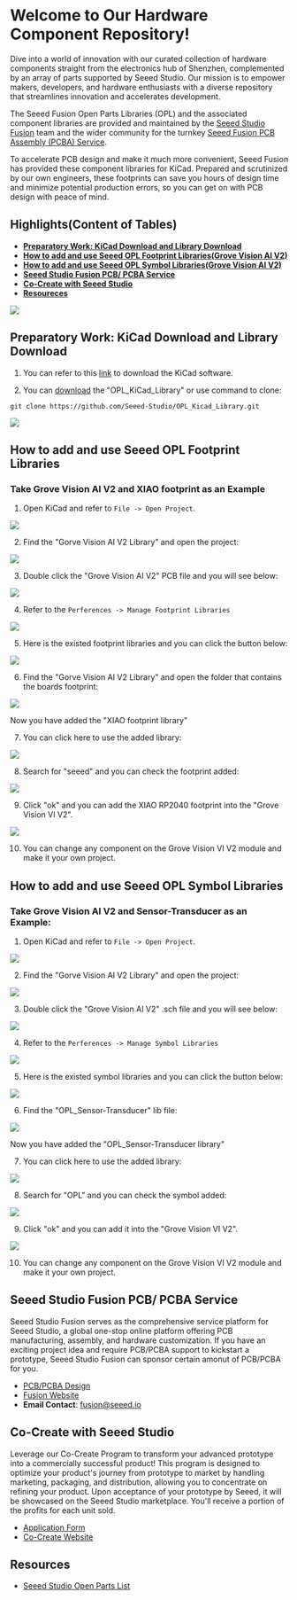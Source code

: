# Welcome to Our Hardware Component Repository!

Dive into a world of innovation with our curated collection of hardware components straight from the electronics hub of Shenzhen, complemented by an array of parts supported by Seeed Studio. Our mission is to empower makers, developers, and hardware enthusiasts with a diverse repository that streamlines innovation and accelerates development.

The Seeed Fusion Open Parts Libraries (OPL) and the associated component libraries are provided and maintained by the [Seeed Studio Fusion](https://www.seeedstudio.com/fusion.html) team and the wider community for the turnkey [Seeed Fusion PCB Assembly (PCBA) Service](https://www.seeedstudio.com/prototype-pcb-assembly.html).

To accelerate PCB design and make it much more convenient, Seeed Fusion has provided these component libraries for KiCad. Prepared and scrutinized by our own engineers, these footprints can save you hours of design time and minimize potential production errors, so you can get on with PCB design with peace of mind.

## Highlights(Content of Tables)

- [**Preparatory Work: KiCad Download and Library Download**](#jump1)
- [**How to add and use Seeed OPL Footprint Libraries(Grove Vision AI V2)**](#jump2)
- [**How to add and use Seeed OPL Symbol Libraries(Grove Vision AI V2)**](#jump3)
- [**Seeed Studio Fusion PCB/ PCBA Service**](#jump4)
- [**Co-Create with Seeed Studio**](#jump5)
- [**Resoureces**](#jump6)

![](/images/19.png)

## <span id="jump1">Preparatory Work: KiCad Download and Library Download </span>

1. You can refer to this [link](https://www.kicad.org/download/) to download the KiCad software.

2. You can [download](https://github.com/Seeed-Studio/OPL_Kicad_Library) the "OPL_KiCad_Library" or use command to clone:

```
git clone https://github.com/Seeed-Studio/OPL_Kicad_Library.git
```

![](/images/0.png)

## How to add and use Seeed OPL Footprint Libraries

### <span id="jump2"> Take Grove Vision AI V2 and XIAO footprint as an Example </span>

1. Open KiCad and refer to `File -> Open Project`.

![](./images/1.png)

2. Find the "Gorve Vision AI V2 Library" and open the project:

![](./images/2.png)

3. Double click the "Grove Vision AI V2" PCB file and you will see below:

![](./images/3.png)

4. Refer to the `Perferences -> Manage Footprint Libraries`

![](./images/4.png)

5. Here is the existed footprint libraries and you can click the button below:

![](./images/5.png)

6. Find the "Gorve Vision AI V2 Library" and open the folder that contains the boards footprint:

![](./images/6.png)

Now you have added the "XIAO footprint library"

7. You can click here to use the added library:

![](./images/7.png)

8. Search for "seeed" and you can check the footprint added:

![](./images/8.png)

9. Click "ok" and you can add the XIAO RP2040 footprint into the "Grove Vision VI V2".

![](./images/9.png)

10. You can change any component on the Grove Vision VI V2 module and make it your own project.

## <span id="jump3"> How to add and use Seeed OPL Symbol Libraries </span>

### Take Grove Vision AI V2 and Sensor-Transducer as an Example:

1. Open KiCad and refer to `File -> Open Project`.

![](./images/1.png)

2. Find the "Gorve Vision AI V2 Library" and open the project:

![](./images/2.png)

3. Double click the "Grove Vision AI V2" .sch file and you will see below:

![](./images/10.png)

4. Refer to the `Perferences -> Manage Symbol Libraries`

![](./images/11.png)

5. Here is the existed symbol libraries and you can click the button below:

![](./images/12.png)

6. Find the "OPL_Sensor-Transducer" lib file:

![](./images/13.png)

Now you have added the "OPL_Sensor-Transducer library"

7. You can click here to use the added library:

![](./images/16.png)

8. Search for "OPL" and you can check the symbol added:

![](./images/14.png)

9. Click "ok" and you can add it into the "Grove Vision VI V2".

![](./images/15.png)

10. You can change any component on the Grove Vision VI V2 module and make it your own project.

## <span id="jump4"> Seeed Studio Fusion PCB/ PCBA Service </span>

Seeed Studio Fusion serves as the comprehensive service platform for Seeed Studio, a global one-stop online platform offering PCB manufacturing, assembly, and hardware customization.
If you have an exciting project idea and require PCB/PCBA support to kickstart a prototype, Seeed Studio Fusion can sponsor certain amonut of PCB/PCBA for you.

- [PCB/PCBA Design](https://www.seeedstudio.com/fusion_pcb.html)
- [Fusion Website](https://www.seeedstudio.com/fusion.html)
- **Email Contact**: fusion@seeed.io


## <span id="jump5"> Co-Create with Seeed Studio </span>

Leverage our Co-Create Program to transform your advanced prototype into a commercially successful product! This program is designed to optimize your product's journey from prototype to market by handling marketing, packaging, and distribution, allowing you to concentrate on refining your product. Upon acceptance of your prototype by Seeed, it will be showcased on the Seeed Studio marketplace. You'll receive a portion of the profits for each unit sold.

- [Application Form](https://docs.google.com/forms/d/e/1FAIpQLSe3A7_rIbn2OLO4JyJd_poGZodItCaRy6M6-3FtdqL3xG1Usg/viewform)
- [Co-Create Website](https://www.seeedstudio.com/co-create.html)




## <span id="jump6"> Resources </span>

- [Seeed Studio Open Parts List](https://files.seeedstudio.com/wiki/OPL/OPL_list.xlsx)

<!-- ## Even More Components!

![](https://blog.seeedstudio.com/wp-content/uploads/2018/12/1200_628-facebook-ad-copy.png)

As of last December, the [OPL has expanded](http://www.seeedstudio.com/blog/2018/12/04/just-what-you-wanted-for-xmas-introducing-the-new-shenzhen-open-parts-library-with-over-10000-parts/) from 800 components to more than 10,000 with the introduction of the new Shenzhen OPL. The original Seeed OPL is a catalog of components from Seeed’s own inventory, we have the parts and, we have been using them in our own production processes for years. The Shenzhen OPL contains parts from Shenzhen’s biggest components distributor that Seeed can quickly order for turnkey PCBA. While the sources are different, both can be used together with the Seeed Fusion PCBA service and reduce the production time to 7 days.

But with all the new components and many more to come, we don’t have enough resources to create the footprints for all of them. So, we are asking for help from you and the wider community to gradually build-up the library with us. As more and more users utilize the OPL and update the component libraries, the better the library will become for everyone. 

To assist with the process, we have designated a team of engineers to maintain the library and GitHub repositories. They will also help draw some footprints and connect schematic symbols. But while our engineers do their best to check each footprint, with the sheer number of components, it is inevitable that some errors will be present. It is unavoidable. So to make up for it, Seeed Fusion has introduced a re-manufacture promise: If an error in the library requires the boards to be re-manufactured, then we will re-manufacture the corrected boards for you for free. By using this library, you accept this potential risk.

## Footprint Design Guidelines
It is still early days, and we have a lot of catching up to do. So, the most important additions at this stage are unique symbols and footprints and any generic footprints that are missing. Part-specific symbols that use generic footprints and slight variations of generic footprints can be added later.

For consistency and ease of use, we would greatly appreciate it if everyone followed the same guidelines for new additions to the library:

-	The previous component libraries have been re-organized to match the Shenzhen OPL’s categorization. Please add new entries to the relevant sub-library according to the online OPL library’s classification.
-	Please take the time to study [KiCad’s own Library Convention](http://kicad-pcb.org/libraries/klc/) and ensure that the new footprints comply. Please refer to other footprints in the OPL or KiCad’s built-in footprints for reference. 
-	For MPN specific footprints, please follow the existing footprint naming convention for the footprint and name the corresponding schematic symbol with the manufacturer part number.

### Notes:
- #### The current version of the KiCad Library has been completely revamped in response to all the feedback we have recieved. Originally a direct import of the Eagle library, the old library did not comply with KiCad guidelines and placed features on the wrong layers. For the latest version, we have throroughly investigated the issues and revised (nearly) all of the footprints. Let us know if you think we missed something!

-	The Seeed OPL component libraries have been updated to match the Shenzhen OPL categories to aid in merging the two libraries. Some components will have moved to new homes, but this has not been updated on the website OPL library yet. We will update this soon!
-	Some of the original Seeed OPL KiCad component footprints have not been updated to match KiCad’s design guidelines yet. They are safe to use, and the pads are correct, but they may look a little ugly.
-	Unlike previous versions, we have uploaded the files individually as opposed to a whole zip file. We hope this will help you follow standard GitHub workflow to contribute changes. (Thanks for your feedback!)

There is a lot to consider in managing a large library like this, so we would greatly appreciate any ideas and feedback regarding how we can make the library more user-friendly. We’ll be monitoring the discussion section and the designated OPL section in our forums. You are also welcome to let us know by [e-mail](mailto:fusion@seeed.cc).

We hope the new maintained library will prove to be an invaluable resource to all of our PCBA users and beyond.

## Resources
1. A KiCad Bill-of-Materials (BOM) plugin to follow SeeedStudio's Fusion PCBA assembly service's template, This plugin is set up to use the KiCad schematic's part data as it is provided in Seeed Studio's Open Parts Library (OPL) collection for KiCad. - https://github.com/imrehg/kicad-bom-seeedstudio


[![Analytics](https://ga-beacon.appspot.com/UA-46589105-3/OPL_Kicad_Library)](https://github.com/igrigorik/ga-beacon) -->
